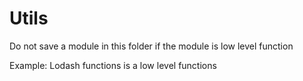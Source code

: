 # Utils

Do not save a module in this folder if the module is low level function

Example: Lodash functions is a low level functions

